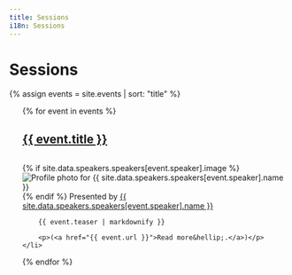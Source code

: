 ```yaml
---
title: Sessions
i18n: Sessions
---
```


# Sessions

{% assign events = site.events | sort: "title" %}
<ul style="list-style-type: none;">
{% for event in events %}
    <li>
        <a href="{{ event.url }}">
            <h2>{{ event.title }}</h2>
            <img src="{{ event.image }}" alt="" class="session-photo" />
        </a>
        <p class="speaker-photo">
        {% if site.data.speakers.speakers[event.speaker].image %}
        <img src="{{ site.data.speakers.speakers[event.speaker].image }}" alt="Profile photo for {{ site.data.speakers.speakers[event.speaker].name }}" />
        {% endif %}
        Presented by <a href="{% link speakers/index.md %}#{{ site.data.speakers.speakers[event.speaker].name | slugify }}">{{ site.data.speakers.speakers[event.speaker].name }}</a>
        </p>
        
        {{ event.teaser | markdownify }}

        <p>(<a href="{{ event.url }}">Read more&hellip;.</a>)</p>
    </li>
{% endfor %}
</ul>
